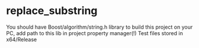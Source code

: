 # replace_substring
You should have Boost/algorithm/string.h library to build this project on your PC, add path to this lib in project property manager(!)
Test files stored in x64/Release
